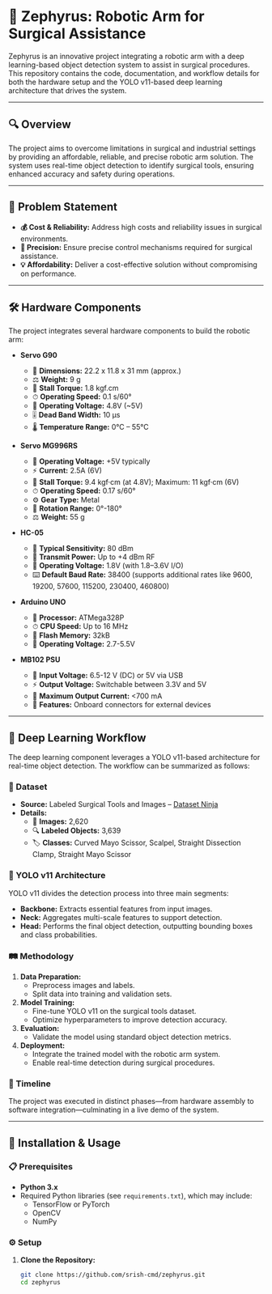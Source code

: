 # 🤖 Zephyrus: Robotic Arm for Surgical Assistance

Zephyrus is an innovative project integrating a robotic arm with a deep learning-based object detection system to assist in surgical procedures. This repository contains the code, documentation, and workflow details for both the hardware setup and the YOLO v11-based deep learning architecture that drives the system.

---

## 🔍 Overview

The project aims to overcome limitations in surgical and industrial settings by providing an affordable, reliable, and precise robotic arm solution. The system uses real-time object detection to identify surgical tools, ensuring enhanced accuracy and safety during operations.

---

## 📝 Problem Statement

- **💰 Cost & Reliability:** Address high costs and reliability issues in surgical environments.
- **🎯 Precision:** Ensure precise control mechanisms required for surgical assistance.
- **💡 Affordability:** Deliver a cost-effective solution without compromising on performance.

---

## 🛠 Hardware Components

The project integrates several hardware components to build the robotic arm:

- **Servo G90**
  - 📏 **Dimensions:** 22.2 x 11.8 x 31 mm (approx.)
  - ⚖️ **Weight:** 9 g 
  - 💪 **Stall Torque:** 1.8 kgf.cm
  - ⏱ **Operating Speed:** 0.1 s/60°
  - 🔌 **Operating Voltage:** 4.8V (~5V)
  - 🎚 **Dead Band Width:** 10 µs
  - 🌡 **Temperature Range:** 0°C – 55°C

- **Servo MG996RS**
  - 🔌 **Operating Voltage:** +5V typically
  - ⚡ **Current:** 2.5A (6V)
  - 💪 **Stall Torque:** 9.4 kgf·cm (at 4.8V); Maximum: 11 kgf·cm (6V)
  - ⏱ **Operating Speed:** 0.17 s/60°
  - ⚙️ **Gear Type:** Metal
  - 🔄 **Rotation Range:** 0°-180°
  - ⚖️ **Weight:** 55 g

- **HC-05**
  - 📡 **Typical Sensitivity:** 80 dBm
  - 🔋 **Transmit Power:** Up to +4 dBm RF
  - 🔌 **Operating Voltage:** 1.8V (with 1.8–3.6V I/O)
  - ⌨️ **Default Baud Rate:** 38400 (supports additional rates like 9600, 19200, 57600, 115200, 230400, 460800)

- **Arduino UNO**
  - 🧠 **Processor:** ATMega328P
  - ⏱ **CPU Speed:** Up to 16 MHz
  - 💾 **Flash Memory:** 32kB
  - 🔌 **Operating Voltage:** 2.7-5.5V

- **MB102 PSU**
  - 🔌 **Input Voltage:** 6.5-12 V (DC) or 5V via USB
  - ⚡ **Output Voltage:** Switchable between 3.3V and 5V
  - 🔋 **Maximum Output Current:** <700 mA
  - 🔗 **Features:** Onboard connectors for external devices

---

## 🧠 Deep Learning Workflow

The deep learning component leverages a YOLO v11-based architecture for real-time object detection. The workflow can be summarized as follows:

### 📂 Dataset

- **Source:** Labeled Surgical Tools and Images – [Dataset Ninja](https://datasetninja.com/labeled-surgical-tools-and-images)
- **Details:**
  - 📸 **Images:** 2,620
  - 🔍 **Labeled Objects:** 3,639
  - 🏷 **Classes:** Curved Mayo Scissor, Scalpel, Straight Dissection Clamp, Straight Mayo Scissor

### 🧩 YOLO v11 Architecture

YOLO v11 divides the detection process into three main segments:

- **Backbone:** Extracts essential features from input images.
- **Neck:** Aggregates multi-scale features to support detection.
- **Head:** Performs the final object detection, outputting bounding boxes and class probabilities.

### 🛤 Methodology

1. **Data Preparation:** 
   - Preprocess images and labels.
   - Split data into training and validation sets.
2. **Model Training:**
   - Fine-tune YOLO v11 on the surgical tools dataset.
   - Optimize hyperparameters to improve detection accuracy.
3. **Evaluation:**
   - Validate the model using standard object detection metrics.
4. **Deployment:**
   - Integrate the trained model with the robotic arm system.
   - Enable real-time detection during surgical procedures.

### 📅 Timeline

The project was executed in distinct phases—from hardware assembly to software integration—culminating in a live demo of the system.

---

## 🚀 Installation & Usage

### 📋 Prerequisites

- **Python 3.x**  
- Required Python libraries (see `requirements.txt`), which may include:
  - TensorFlow or PyTorch
  - OpenCV
  - NumPy

### ⚙️ Setup

1. **Clone the Repository:**
   ```bash
   git clone https://github.com/srish-cmd/zephyrus.git
   cd zephyrus
